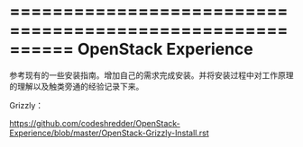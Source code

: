 
==========================================================
  OpenStack Experience
==========================================================

参考现有的一些安装指南。增加自己的需求完成安装。并将安装过程中对工作原理的理解以及触类旁通的经验记录下来。

Grizzly：

https://github.com/codeshredder/OpenStack-Experience/blob/master/OpenStack-Grizzly-Install.rst


